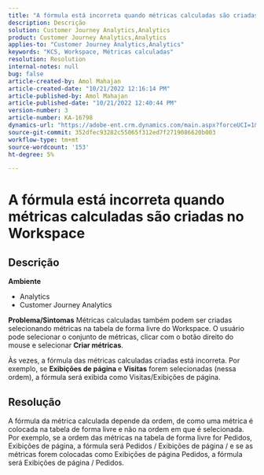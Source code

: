 ```yaml
---
title: "A fórmula está incorreta quando métricas calculadas são criadas a partir do Workspace"
description: Descrição
solution: Customer Journey Analytics,Analytics
product: Customer Journey Analytics,Analytics
applies-to: "Customer Journey Analytics,Analytics"
keywords: "KCS, Workspace, Métricas calculadas"
resolution: Resolution
internal-notes: null
bug: false
article-created-by: Amol Mahajan
article-created-date: "10/21/2022 12:16:14 PM"
article-published-by: Amol Mahajan
article-published-date: "10/21/2022 12:40:44 PM"
version-number: 3
article-number: KA-16798
dynamics-url: "https://adobe-ent.crm.dynamics.com/main.aspx?forceUCI=1&pagetype=entityrecord&etn=knowledgearticle&id=91d2a522-3a51-ed11-bba2-0022480869de"
source-git-commit: 352dfec93282c55065f312ed7f2719086620b003
workflow-type: tm+mt
source-wordcount: '153'
ht-degree: 5%

---
```


# A fórmula está incorreta quando métricas calculadas são criadas no Workspace

## Descrição

<b>Ambiente</b>
- Analytics
- Customer Journey Analytics

<b>Problema/Sintomas</b>
Métricas calculadas também podem ser criadas selecionando métricas na tabela de forma livre do Workspace. O usuário pode selecionar o conjunto de métricas, clicar com o botão direito do mouse e selecionar <b>Criar métricas</b>.

Às vezes, a fórmula das métricas calculadas criadas está incorreta. Por exemplo, se <b>Exibições de página </b>e <b>Visitas</b> forem selecionadas (nessa ordem), a fórmula será exibida como Visitas/Exibições de página.


## Resolução


A fórmula da métrica calculada depende da ordem, de como uma métrica é colocada na tabela de forma livre e não na ordem em que é selecionada. Por exemplo, se a ordem das métricas na tabela de forma livre for Pedidos, Exibições de página, a fórmula será Pedidos / Exibições de página / e se as métricas forem colocadas como Exibições de página Pedidos, a fórmula será Exibições de página / Pedidos.
